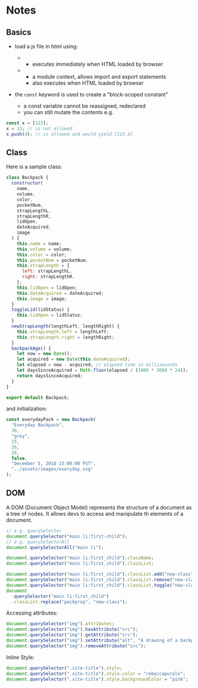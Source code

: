 # Notes

## Basics

- load a js file in html using:

  - <script src="Backpack.js"></script>
    - executes immediately when HTML loaded by browser
  - <script type="module" src="Backpack.js"></script>
    - a module context, allows import and export statements
    - also executes when HTML loaded by browser

- the `const` keyword is used to create a "block-scoped constant"
  - a const variable cannot be reassigned, redeclared
  - you can still mutate the contents e.g.

```javascript
const x = [123];
x = 13; // is not allowed
x.push(4); // is allowed and would yield [123,4]
```

## Class

Here is a sample class:

```javascript
class Backpack {
  constructor(
    name,
    volume,
    color,
    pocketNum,
    strapLengthL,
    strapLengthR,
    lidOpen,
    dateAcquired,
    image
  ) {
    this.name = name;
    this.volume = volume;
    this.color = color;
    this.pocketNum = pocketNum;
    this.strapLength = {
      left: strapLengthL,
      right: strapLengthR,
    };
    this.lidOpen = lidOpen;
    this.dateAcquired = dateAcquired;
    this.image = image;
  }
  toggleLid(lidStatus) {
    this.lidOpen = lidStatus;
  }
  newStrapLength(lengthLeft, lengthRight) {
    this.strapLength.left = lengthLeft;
    this.strapLength.right = lengthRight;
  }
  backpackAge() {
    let now = new Date();
    let acquired = new Date(this.dateAcquired);
    let elapsed = now - acquired; // elapsed time in milliseconds
    let daysSinceAcquired = Math.floor(elapsed / (1000 * 3600 * 24));
    return daysSinceAcquired;
  }
}

export default Backpack;
```

and initialization:

```javascript
const everydayPack = new Backpack(
  "Everyday Backpack",
  30,
  "grey",
  15,
  26,
  26,
  false,
  "December 5, 2018 15:00:00 PST",
  "../assets/images/everyday.svg"
);
```

## DOM

A DOM (Document Object Model) represents the structure of a document as a tree of nodes.
It allows devs to access and manipulate th elements of a document.

```javascript
// e.g. querySelector
document.querySelector("main li:first-child");
// e.g. querySelectorAll
document.querySelectorAll("main li");

document.querySelector("main li:first_child").className;
document.querySelector("main li:first_child").classList;

document.querySelector("main li:first_child").classList.add("new-class");
document.querySelector("main li:first_child").classList.remove("new-class");
document.querySelector("main li:first_child").classList.toggle("new-class");
document
  .querySelector("main li:first_child")
  .classList.replace("packprop", "new-class");
```

Accessing attributes:

```javascript
document.querySelector("img").attributes;
document.querySelector("img").hasAttribute("src");
document.querySelector("img").getAttribute("src");
document.querySelector("img").setAttribute("alt", "A drawing of a backpack");
document.querySelector("img").removeAttribute("src");
```

Inline Style:

```javascript
document.querySelector(".site-title").style;
document.querySelector(".site-title").style.color = "rebeccapurple";
document.querySelector(".site-title").style.backgroundColor = "pink";
```
